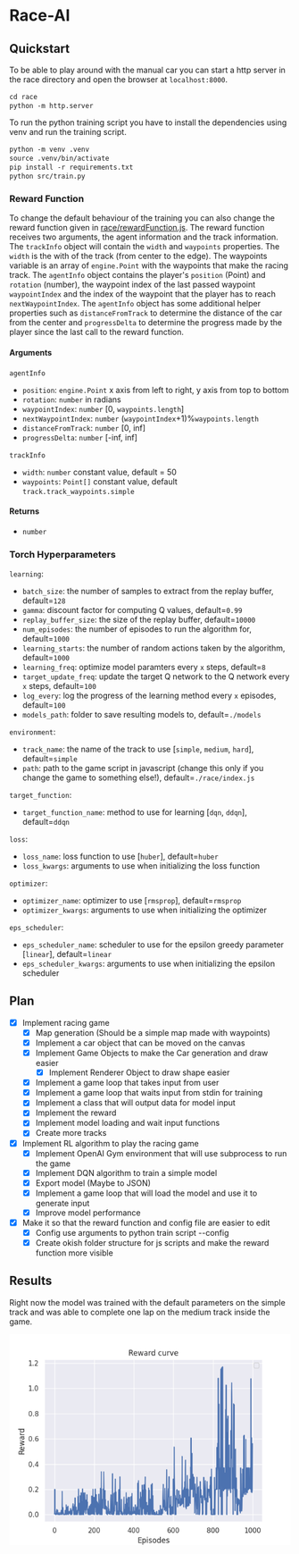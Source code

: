 # Race-AI

## Quickstart

To be able to play around with the manual car you can start a http server in
the race directory and open the browser at `localhost:8000`.

```console
cd race
python -m http.server
```

To run the python training script you have to install the dependencies using
venv and run the training script.

```console
python -m venv .venv
source .venv/bin/activate
pip install -r requirements.txt
python src/train.py
```

### Reward Function

To change the default behaviour of the training you can also change the reward function given in [race/rewardFunction.js](race/rewardFunction.js). The reward function receives two arguments, the agent information and the track information.
The `trackInfo` object will contain the `width` and `waypoints` properties. The `width` is the with of the track (from center to the edge). The waypoints variable is an array of `engine.Point` with the waypoints that make the racing track.
The `agentInfo` object contains the player's `position` (Point) and `rotation` (number), the waypoint index of the last passed waypoint `waypointIndex` and the index of the waypoint that the player has to reach `nextWaypointIndex`. The `agentInfo` object has some additional helper properties such as `distanceFromTrack` to determine the distance of the car from the center and `progressDelta` to determine the progress made by the player since the last call to the reward function.

#### Arguments

`agentInfo`
- `position`: `engine.Point` x axis from left to right, y axis from top to bottom
- `rotation`: `number` in radians
- `waypointIndex`: `number` \[0, `waypoints.length`\]
- `nextWaypointIndex`: `number` \(`waypointIndex`+1\)%`waypoints.length`
- `distanceFromTrack`: `number` \[0, inf\]
- `progressDelta`: `number` \[-inf, inf\]

`trackInfo`
- `width`: `number` constant value, default = 50
- `waypoints`: `Point[]` constant value, default `track.track_waypoints.simple`

#### Returns 

- `number`

### Torch Hyperparameters

`learning`:
- `batch_size`: the number of samples to extract from the replay buffer, default=`128`
- `gamma`: discount factor for computing Q values, default=`0.99`
- `replay_buffer_size`: the size of the replay buffer, default=`10000`
- `num_episodes`: the number of episodes to run the algorithm for, default=`1000`
- `learning_starts`: the number of random actions taken by the algorithm, default=`1000`
- `learning_freq`: optimize model paramters every `x` steps, default=`8`
- `target_update_freq`: update the target Q network to the Q network every `x` steps, default=`100`
- `log_every`: log the progress of the learning method every `x` episodes, default=`100`
- `models_path`: folder to save resulting models to, default=`./models`

`environment`:
- `track_name`: the name of the track to use [`simple`, `medium`, `hard`], default=`simple`
- `path`: path to the game script in javascript (change this only if you change the game to something else!), default=`./race/index.js`

`target_function`:
- `target_function_name`: method to use for learning [`dqn`, `ddqn`], default=`ddqn`

`loss`:
- `loss_name`: loss function to use [`huber`], default=`huber`
- `loss_kwargs`: arguments to use when initializing the loss function

`optimizer`:
- `optimizer_name`: optimizer to use [`rmsprop`], default=`rmsprop`
- `optimizer_kwargs`: arguments to use when initializing the optimizer

`eps_scheduler`:
- `eps_scheduler_name`: scheduler to use for the epsilon greedy parameter [`linear`], default=`linear`
- `eps_scheduler_kwargs`: arguments to use when initializing the epsilon scheduler

## Plan

- [X] Implement racing game
    - [X] Map generation (Should be a simple map made with waypoints)
    - [X] Implement a car object that can be moved on the canvas
    - [X] Implement Game Objects to make the Car generation and draw easier
        - [X] Implement Renderer Object to draw shape easier
    - [X] Implement a game loop that takes input from user
    - [X] Implement a game loop that waits input from stdin for training
    - [X] Implement a class that will output data for model input
    - [X] Implement the reward
    - [X] Implement model loading and wait input functions
    - [X] Create more tracks
- [X] Implement RL algorithm to play the racing game
    - [X] Implement OpenAI Gym environment that will use subprocess to run the game
    - [X] Implement DQN algorithm to train a simple model
    - [X] Export model (Maybe to JSON)
    - [X] Implement a game loop that will load the model and use it to generate input
    - [X] Improve model performance
- [X] Make it so that the reward function and config file are easier to edit
    - [X] Config use arguments to python train script --config
    - [X] Create okish folder structure for js scripts and make the reward function more visible

## Results

Right now the model was trained with the default parameters on the simple track and was able to complete one lap on the medium track inside the game.

![Reward Curve](./assets/reward_curve.png)
